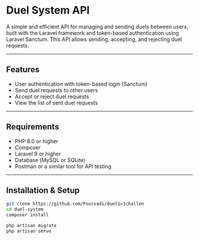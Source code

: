 # Duel System API

A simple and efficient API for managing and sending duels between users, built with the Laravel framework and token-based authentication using Laravel Sanctum. This API allows sending, accepting, and rejecting duel requests.

---

## Features

- User authentication with token-based login (Sanctum)
- Send duel requests to other users
- Accept or reject duel requests
- View the list of sent duel requests

---

## Requirements

- PHP 8.0 or higher
- Composer
- Laravel 9 or higher
- Database (MySQL or SQLite)
- Postman or a similar tool for API testing

---

## Installation & Setup

```bash
git clone https://github.com/Pourvadi/duel1v1challen
cd duel-system
composer install

php artisan migrate
php artisan serve
